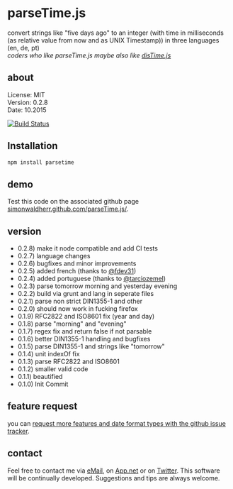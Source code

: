# parseTime.js

convert strings like "five days ago" to an integer (with time in milliseconds (as relative value from now and as UNIX Timestamp)) in three languages (en, de, pt)  
*coders who like parseTime.js maybe also like [disTime.js](https://github.com/SimonWaldherr/disTime.js)*  

## about

License:   MIT  
Version: 0.2.8  
Date:  10.2015  

[![Build Status](https://travis-ci.org/SimonWaldherr/parseTime.js.svg?branch=master)](https://travis-ci.org/SimonWaldherr/parseTime.js)  

## Installation

```sh
npm install parsetime
```

## demo

Test this code on the associated github page [simonwaldherr.github.com/parseTime.js/](http://simonwaldherr.github.com/parseTime.js/).  

## version

* 0.2.8) make it node compatible and add CI tests
* 0.2.7) language changes
* 0.2.6) bugfixes and minor improvements
* 0.2.5) added french (thanks to [@fdev31](https://github.com/fdev31))
* 0.2.4) added portuguese (thanks to [@tarciozemel](https://github.com/tarciozemel))
* 0.2.3) parse tomorrow morning and yesterday evening
* 0.2.2) build via grunt and lang in seperate files
* 0.2.1) parse non strict DIN1355-1 and other
* 0.2.0) should now work in fucking firefox
* 0.1.9) RFC2822 and ISO8601 fix (year and day)
* 0.1.8) parse "morning" and "evening"
* 0.1.7) regex fix and return false if not parsable
* 0.1.6) better DIN1355-1 handling and bugfixes
* 0.1.5) parse DIN1355-1 and strings like "tomorrow"
* 0.1.4) unit indexOf fix
* 0.1.3) parse RFC2822 and ISO8601
* 0.1.2) smaller valid code
* 0.1.1) beautified
* 0.1.0) Init Commit

## feature request

you can [request more features and date format types with the github issue tracker](https://github.com/SimonWaldherr/parseTime.js/issues).  

## contact

Feel free to contact me via [eMail](mailto:contact@simonwaldherr.de), on [App.net](https://alpha.app.net/simonwaldherr) or on [Twitter](http://twitter.com/simonwaldherr). This software will be continually developed. Suggestions and tips are always welcome.  
